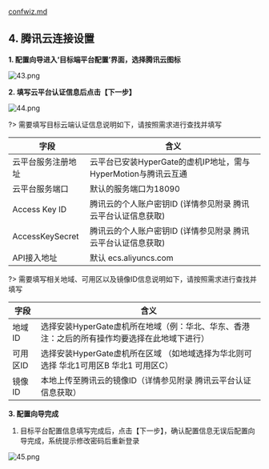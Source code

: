 

[confwiz.md](../confwiz.md ':include')

## 4. 腾讯云连接设置

**1. 配置向导进入‘目标端平台配置’界面，选择腾讯云图标**

![43.png](https://oneprocloud.oss-cn-beijing.aliyuncs.com/_images/standalone/Tencent/12.png ':size=80%')

**2. 填写云平台认证信息后点击【下一步】**

![44.png](https://oneprocloud.oss-cn-beijing.aliyuncs.com/_images/standalone/Tencent/13.png ':size=80%')

?> 需要填写目标云端认证信息说明如下，请按照需求进行查找并填写

字段  | 含义
------------- | ----------------------
云平台服务注册地址  | 云平台已安装HyperGate的虚机IP地址，需与HyperMotion与腾讯云互通
云平台服务端口  | 默认的服务端口为18090
Access Key ID | 腾讯云的个人账户密钥ID  (详情参见附录 腾讯云平台认证信息获取)
AccessKeySecret  | 腾讯云的个人账户密钥ID  (详情参见附录 腾讯云平台认证信息获取)
API接入地址 | 默认 ecs.aliyuncs.com

?> 需要填写相关地域、可用区以及镜像ID信息说明如下，请按照需求进行查找并填写

字段  | 含义
------------- | ----------------------
地域ID  |选择安装HyperGate虚机所在地域（例：华北、华东、香港 注：之后的所有操作均要选择在此地域下进行）
可用区ID  | 选择安装HyperGate虚机所在区域 （如地域选择为华北则可选择 华北1可用区B  华北1 可用区C）
镜像ID | 本地上传至腾讯云的镜像ID（详情参见附录 腾讯云平台认证信息获取）


**3. 配置向导完成**

1. 目标平台配置信息填写完成后，点击【下一步】，确认配置信息无误后配置向导完成，系统提示修改密码后重新登录

![45.png](https://oneprocloud.oss-cn-beijing.aliyuncs.com/_images/standalone/45.png ':size=80%')
